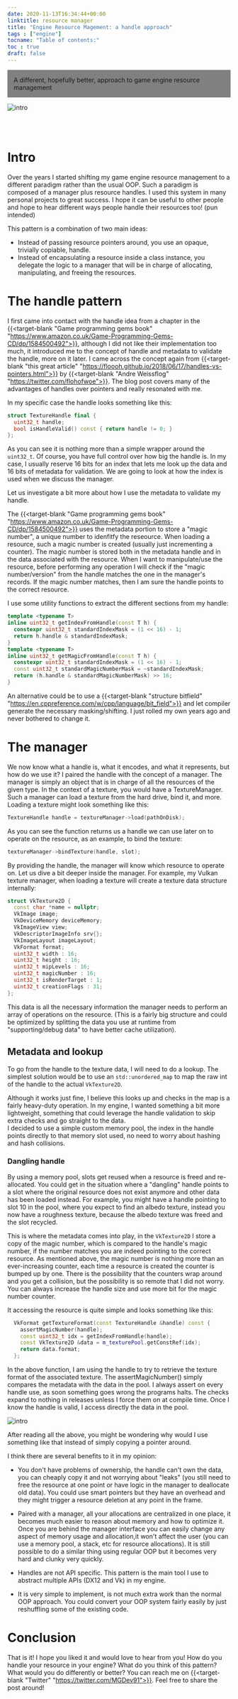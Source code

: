 ```yaml
---
date: 2020-11-13T16:34:44+00:00
linktitle: resource manager 
title: "Engine Resource Magement: a handle approach"
tags : ["engine"]
tocname: "Table of contents:"
toc : true
draft: false 
---
```



<p style="background:gray;padding: 1em;">
A different, hopefully better, approach to game engine resource management
</p>

![intro](../images/24_handles/handle.jpg)


<br><br>

# Intro 
Over the years I started shifting my game engine resource management to a different paradigm rather than the usual OOP. Such a paradigm is composed of a manager plus resource handles. 
I used this system in many personal projects to great success. I hope it can be useful to other people and hope to hear different ways people handle their resources too! (pun intended) 

This pattern is a combination of two main ideas:
- Instead of passing resource pointers around, you use an opaque, trivially copiable, handle.
- Instead of encapsulating a resource inside a class instance, you delegate the logic to a manager that will be in charge of allocating, manipulating, and freeing the resources.

# The handle pattern
I first came into contact with the handle idea from a chapter in the 
{{<target-blank "Game programming gems book" "https://www.amazon.co.uk/Game-Programming-Gems-CD/dp/1584500492">}}, although I did not like their implementation too much, 
it introduced me to the concept of handle and metadata to validate the handle, more on it later. 
I came across the concept again from 
{{<target-blank "this great article" "https://floooh.github.io/2018/06/17/handles-vs-pointers.html">}} by 
{{<target-blank "Andre Weissflog" "https://twitter.com/flohofwoe">}}. The blog post covers many of the advantages of handles over pointers and really resonated with me.

In my specific case the handle looks something like this:

```cpp
struct TextureHandle final {
  uint32_t handle;
  bool isHandleValid() const { return handle != 0; }
};
```

As you can see it is nothing more than a simple wrapper around the ```uint32_t```. Of course, you have full control over how big the handle is. 
In my case, I usually reserve 16 bits for an index that lets me look up the data and 16 bits of metadata for validation. 
We are going to look at how the index is used when we discuss the manager.


Let us investigate a bit more about how I use the metadata to validate my handle.

The {{<target-blank "Game programming gems book" "https://www.amazon.co.uk/Game-Programming-Gems-CD/dp/1584500492">}} 
uses the metadata portion to store a "magic number", a unique number to idenfitfy the reseource. 
When loading a resource, such a magic number is created (usually just incrementing a counter). The magic number is stored both in the metadata handle and in the data associated with the resource.
When I want to manipulate/use the resource, before performing any operation I will check if the "magic number/version" from the handle matches the one in the manager's records.
If the magic number matches, then I am sure the handle points to the correct resource.

I use some utility functions to extract the different sections from my handle:

```cpp
template <typename T>
inline uint32_t getIndexFromHandle(const T h) {
  constexpr uint32_t standardIndexMask = (1 << 16) - 1;
  return h.handle & standardIndexMask;
}
template <typename T>
inline uint32_t getMagicFromHandle(const T h) {
  constexpr uint32_t standardIndexMask = (1 << 16) - 1;
  const uint32_t standardMagicNumberMask = ~standardIndexMask;
  return (h.handle & standardMagicNumberMask) >> 16;
}
``` 

An alternative could be to use a 
{{<target-blank "structure bitfield" "https://en.cppreference.com/w/cpp/language/bit_field">}} and let
compiler generate the necessary masking/shifting. I just rolled my own years ago and never bothered to change it.

# The manager

We now know what a handle is, what it encodes, and what it represents, but how do we use it?
I paired the handle with the concept of a manager. The manager is simply an object that is in charge of all the resources of the given type. 
In the context of a texture, you would have a TextureManager.
Such a manager can load a texture from the hard drive, bind it, and more. Loading a texture might look something like this:

```cpp
TextureHandle handle = textureManager->load(pathOnDisk);
```

As you can see the function returns us a handle we can use later on to operate on the resource, as an example, to bind the texture:

```cpp
textureManager->bindTexture(handle, slot);
```

By providing the handle, the manager will know which resource to operate on. 
Let us dive a bit deeper inside the manager. For example, my Vulkan texture manager, when loading a texture will create 
a texture data structure internally:

```cpp
struct VkTexture2D {
  const char *name = nullptr;
  VkImage image;
  VkDeviceMemory deviceMemory;
  VkImageView view;
  VkDescriptorImageInfo srv{};
  VkImageLayout imageLayout;
  VkFormat format;
  uint32_t width : 16;
  uint32_t height : 16;
  uint32_t mipLevels : 16;
  uint32_t magicNumber : 16;
  uint32_t isRenderTarget : 1;
  uint32_t creationFlags : 31;
};
```

This data is all the necessary information the manager needs to perform an array of operations on the resource. (This is a fairly big structure and could be optimized by splitting the data you use at runtime from "supporting/debug data" to have better cache utilization).

## Metadata and lookup

To go from the handle to the texture data, I will need to do a lookup. The simplest solution would be to use an ```std::unordered_map``` to map the raw int of the handle to the actual ```VkTexture2D```.

Although it works just fine, I believe this looks up and checks in the map is a fairly heavy-duty operation. In my engine, I wanted something a bit more lightweight, something that could leverage the handle validation to skip extra checks and go straight to the data.  
I decided to use a simple custom memory pool, the index in the handle points directly to that memory slot used, no need to worry about hashing and hash collisions. 

### Dangling handle

By using a memory pool, slots get reused when a resource is freed and re-allocated. 
You could get in the situation where a "dangling" handle points to a slot where the original resource does not exist anymore and other data has been loaded instead. 
For example, you might have a handle pointing to slot 10 in the pool, where you expect to find an albedo texture, instead you now have a roughness texture, because the albedo texture was freed and the slot recycled.

This is where the metadata comes into play, in the ```VkTexture2D``` I store a copy of the magic number, which is compared to the handle's magic number, if the number matches you are indeed pointing to the correct resource.
As mentioned above, the magic number is nothing more than an ever-increasing counter, each time a resource is created the counter is bumped up by one. There is the possibility that the counters wrap around and you get a collision, but the possibility is so remote that I did not worry. You can always increase the handle size and use more bit for the magic number counter.

It accessing the resource is quite simple and looks something like this:
```cpp
  VkFormat getTextureFormat(const TextureHandle &handle) const {
    assertMagicNumber(handle);
    const uint32_t idx = getIndexFromHandle(handle);
    const VkTexture2D &data = m_texturePool.getConstRef(idx);
    return data.format;
  };
```

In the above function, I am using the handle to try to retrieve the texture format of the associated texture.
The assertMagicNumber() simply compares the metadata with the data in the pool. I always assert on every handle use, as soon something goes wrong the programs halts. 
The checks expand to nothing in releases unless I force them on at compile time. 
Once I know the handle is valid, I access directly the data in the pool.


![intro](https://media.tenor.com/images/fab0bbf2eb62ed8b58ff9ae70a1ec3ee/tenor.gif)

After reading all the above, you might be wondering why would I use something like that instead of simply copying a pointer around. 

I think there are several benefits to it in my opinion:

- You don't have problems of ownership, the handle can't own the data, you can cheaply copy it and not worrying about "leaks" (you still need to free the resource at one point or have logic in the manager to deallocate old data). 
You could use smart pointers but they have an overhead and they might trigger a resource deletion at any point in the frame.

- Paired with a manager, all your allocations are centralized in one place, it becomes much easier to reason about memory and how to optimize it. Once you are behind the manager interface you can easily change any aspect of memory usage and allocation,it won't affect the user (you can use a memory pool, a stack, etc for resource allocations). 
It is still possible to do a similar thing using regular OOP but it becomes very hard and clunky very quickly.

- Handles are not API specific. This pattern is the main tool I use to abstract multiple APIs (DX12 and Vk) in my engine. 
- It is very simple to implement, is not much extra work than the normal OOP approach. You could convert your OOP system fairly easily by just reshuffling some of the existing code.


# Conclusion

That is it! I hope you liked it and would love to hear from you! How do you handle your resource in your engine? What do you think of this pattern? What would you do differently or better?
You can reach me on {{<target-blank "Twitter" "https://twitter.com/MGDev91">}}. Feel free to share the post around! 

